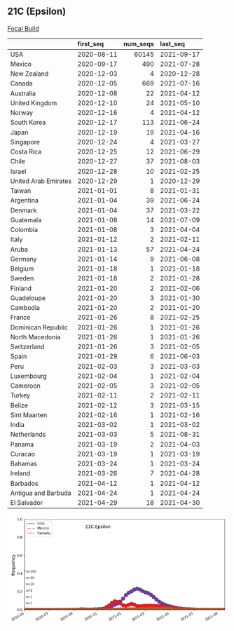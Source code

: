 

## 21C (Epsilon)
[Focal Build](https://nextstrain.org/groups/neherlab/ncov/21C.Epsilon)

|                      | first_seq   |   num_seqs | last_seq   |
|:---------------------|:------------|-----------:|:-----------|
| USA                  | 2020-08-11  |      60145 | 2021-09-17 |
| Mexico               | 2020-09-17  |        490 | 2021-07-28 |
| New Zealand          | 2020-12-03  |          4 | 2020-12-28 |
| Canada               | 2020-12-05  |        669 | 2021-07-16 |
| Australia            | 2020-12-08  |         22 | 2021-04-12 |
| United Kingdom       | 2020-12-10  |         24 | 2021-05-10 |
| Norway               | 2020-12-16  |          4 | 2021-04-12 |
| South Korea          | 2020-12-17  |        113 | 2021-06-24 |
| Japan                | 2020-12-19  |         19 | 2021-04-16 |
| Singapore            | 2020-12-24  |          4 | 2021-03-27 |
| Costa Rica           | 2020-12-25  |         12 | 2021-06-29 |
| Chile                | 2020-12-27  |         37 | 2021-08-03 |
| Israel               | 2020-12-28  |         10 | 2021-02-25 |
| United Arab Emirates | 2020-12-29  |          1 | 2020-12-29 |
| Taiwan               | 2021-01-01  |          8 | 2021-01-31 |
| Argentina            | 2021-01-04  |         39 | 2021-06-24 |
| Denmark              | 2021-01-04  |         37 | 2021-03-22 |
| Guatemala            | 2021-01-08  |         14 | 2021-07-09 |
| Colombia             | 2021-01-08  |          3 | 2021-04-04 |
| Italy                | 2021-01-12  |          2 | 2021-02-11 |
| Aruba                | 2021-01-13  |         57 | 2021-04-24 |
| Germany              | 2021-01-14  |          9 | 2021-06-08 |
| Belgium              | 2021-01-18  |          1 | 2021-01-18 |
| Sweden               | 2021-01-18  |          2 | 2021-01-28 |
| Finland              | 2021-01-20  |          2 | 2021-02-06 |
| Guadeloupe           | 2021-01-20  |          3 | 2021-01-30 |
| Cambodia             | 2021-01-20  |          2 | 2021-01-20 |
| France               | 2021-01-26  |          8 | 2021-02-25 |
| Dominican Republic   | 2021-01-26  |          1 | 2021-01-26 |
| North Macedonia      | 2021-01-26  |          1 | 2021-01-26 |
| Switzerland          | 2021-01-26  |          3 | 2021-02-05 |
| Spain                | 2021-01-29  |          6 | 2021-06-03 |
| Peru                 | 2021-02-03  |          3 | 2021-03-03 |
| Luxembourg           | 2021-02-04  |          1 | 2021-02-04 |
| Cameroon             | 2021-02-05  |          3 | 2021-02-05 |
| Turkey               | 2021-02-11  |          2 | 2021-02-11 |
| Belize               | 2021-02-12  |          3 | 2021-03-15 |
| Sint Maarten         | 2021-02-16  |          1 | 2021-02-16 |
| India                | 2021-03-02  |          1 | 2021-03-02 |
| Netherlands          | 2021-03-03  |          5 | 2021-08-31 |
| Panama               | 2021-03-19  |          2 | 2021-04-03 |
| Curacao              | 2021-03-19  |          1 | 2021-03-19 |
| Bahamas              | 2021-03-24  |          1 | 2021-03-24 |
| Ireland              | 2021-03-26  |          7 | 2021-04-28 |
| Barbados             | 2021-04-12  |          1 | 2021-04-12 |
| Antigua and Barbuda  | 2021-04-24  |          1 | 2021-04-24 |
| El Salvador          | 2021-04-29  |         18 | 2021-04-30 |

![Overall trends 21C.Epsilon](/overall_trends_figures/overall_trends_21C.Epsilon.png)